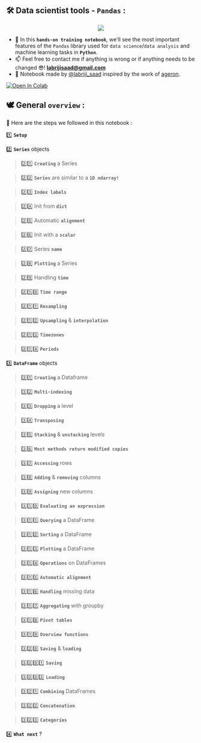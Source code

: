 ## 🛠️   Data scientist tools - `Pandas` :

<p align="center">
  <img src="https://user-images.githubusercontent.com/74627083/157457233-29354868-6e5a-4079-848e-c510af92ca58.jpg" />
</p>

- 🎯 In this **`hands-on training notebook`**, we'll see the most important features of the `Pandas` library used for `data science`/`data analysis` and machine learning tasks in **`Python`**.
- 📫 Feel free to contact me if anything is wrong or if anything needs to be changed 😎!  **labrijisaad@gmail.com**
- 🙌 Notebook made by [@labriji_saad](https://github.com/labrijisaad) inspired by the work of [ageron](https://github.com/ageron).

<a href="https://colab.research.google.com/github/labrijisaad/Data-scientist-tools-Pandas" target="_parent"><img src="https://colab.research.google.com/assets/colab-badge.svg" alt="Open In Colab"/></a>

## 🕊️  General `overview` :

👣 Here are the steps we followed in this notebook :

 1️⃣  **`Setup`**
 

 2️⃣  **`Series`** objects

> 2️⃣1️⃣  **`Creating`** a Series

> 2️⃣2️⃣  **`Series`** are similar to a **`1D ndarray!`**

> 2️⃣3️⃣  **`Index labels`**

> 2️⃣4️⃣  Init from **`dict`**

> 2️⃣5️⃣  Automatic **`alignment`**

> 2️⃣6️⃣  Init with a **`scalar`**

> 2️⃣7️⃣  Series **`name`**

> 2️⃣8️⃣  **`Plotting`** a Series

> 2️⃣9️⃣  Handling **`time`**

> 2️⃣1️⃣0️⃣  **`Time range`**

> 2️⃣1️⃣1️⃣  **`Resampling`**  

> 2️⃣1️⃣2️⃣  **`Upsampling`**  & **`interpolation`**

> 2️⃣1️⃣3️⃣  **`Timezones`** 

> 2️⃣1️⃣4️⃣  **`Periods`** 


3️⃣  **`DataFrame`** objects

> 3️⃣1️⃣  **`Creating`** a Dataframe                     

> 3️⃣2️⃣  **`Multi-indexing`**

> 3️⃣3️⃣  **`Dropping`** a level 

> 3️⃣4️⃣  **`Transposing`** 

> 3️⃣5️⃣  **`Stacking`** & **`unstacking`** levels

> 3️⃣6️⃣  **`Most methods return modified copies`**

> 3️⃣7️⃣  **`Accessing`** rows

> 3️⃣8️⃣  **`Adding`** & **`removing`** columns

> 3️⃣9️⃣  **`Assigning`** new columns

> 3️⃣1️⃣0️⃣  **`Evaluating an expression`**

> 3️⃣1️⃣1️⃣  **`Querying`** a DataFrame

> 3️⃣1️⃣2️⃣  **`Sorting`** a DataFrame

> 3️⃣1️⃣3️⃣  **`Plotting`** a DataFrame

> 3️⃣1️⃣4️⃣  **`Operations`** on DataFrames

> 3️⃣1️⃣5️⃣  **`Automatic alignment`**

> 3️⃣1️⃣6️⃣  **`Handling`** missing data

> 3️⃣1️⃣7️⃣  **`Aggregating`** with groupby

> 3️⃣1️⃣8️⃣  **`Pivot tables`**

> 3️⃣1️⃣9️⃣  **`Overview functions`**

> 3️⃣2️⃣0️⃣  **`Saving`** & **`loading`**

> 3️⃣2️⃣0️⃣1️⃣  **`Saving`**

> 3️⃣2️⃣0️⃣2️⃣  **`Loading`**

> 3️⃣2️⃣1️⃣  **`Combining`** DataFrames

> 3️⃣2️⃣2️⃣  **`Concatenation`**

> 3️⃣2️⃣3️⃣  **`Categories`**


4️⃣  **`What next`**  ?
